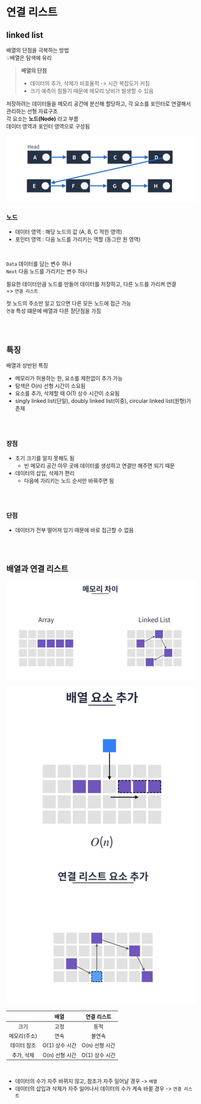 # 연결 리스트

## linked list

배열의 단점을 극복하는 방법  
💡배열은 탐색에 유리

> **배열의 단점**
> * 데이터의 추가, 삭제가 비효율적 -> 시간 복잡도가 커짐 
> * 크기 예측이 힘들기 때문에 메모리 낭비가 발생할 수 있음

저장하려는 데이터들을 메모리 공간에 분산해 할당하고, 각 요소를 포인터로 연결해서 관리하는 선형 자료구조    
각 요소는 **노드(Node)** 라고 부름  
데이터 영역과 포인터 영역으로 구성됨    

![](../Images/자료구조_연결리스트.png)

### 노드 

* 데이터 영역 : 해당 노드의 값 (A, B, C 적힌 영역)
* 포인터 영역 : 다음 노드를 가리키는 역할 (동그란 원 영역)

<br>

`Data` 데이터를 담는 변수 하나  
`Next` 다음 노드를 가리키는 변수 하나

필요한 데이터만큼 노드를 만들어 데이터를 저장하고, 다른 노드를 가리켜 연결  
=> `연결 리스트`

첫 노드의 주소만 알고 있으면 다른 모든 노드에 접근 가능  
`연결` 특성 떄문에 배열과 다른 장단점을 가짐

<br><br>

## 특징 

배열과 상반된 특징  

* 메모리가 허용하는 한, 요소를 제한없이 추가 가능
* 탐색은 O(n) 선형 시간이 소요됨
* 요소를 추가, 삭제할 때 O(1) 상수 시간이 소요됨
* singly linked list(단일), doubly linked list(이중), circular linked list(원형)가 존재

<br><br>

### 장점

* 초기 크기를 알지 못해도 됨
    * 빈 메모리 공간 아무 곳에 데이터를 생성하고 연결만 해주면 되기 때문
* 데이터의 삽입, 삭제가 편리
    * 다음에 가리키는 노드 순서만 바꿔주면 됨

<br><br>

### 단점

* 데이터가 전부 떨어져 있기 때문에 바로 접근할 수 없음

<br><br>

## 배열과 연결 리스트

![](../Images/배열_연결리스트_메모리.png)

![](../Images/자료구조_배열_추가.png) 
![](../Images/자료구조_연결리스트_추가.png)

|         |      배열       |   연결 리스트   |
|:-------:|:-------------:|:----------:|
|   크기    |      고정       |     동적     |
| 메모리(주소) |      연속       |    불연속     |
| 데이터 참조  |  O(1) 상수 시간   | O(n) 선형 시간 |
| 추가, 삭제  |  O(n) 선형 시간   | O(1) 상수 시간 |


<br>

* 데이터의 수가 자주 바뀌지 않고, 참조가 자주 일어날 경우 -> `배열`
* 데이터의 삽입과 삭제가 자주 일어나서 데이터의 수가 계속 바뀔 경우 -> `연결 리스트`
